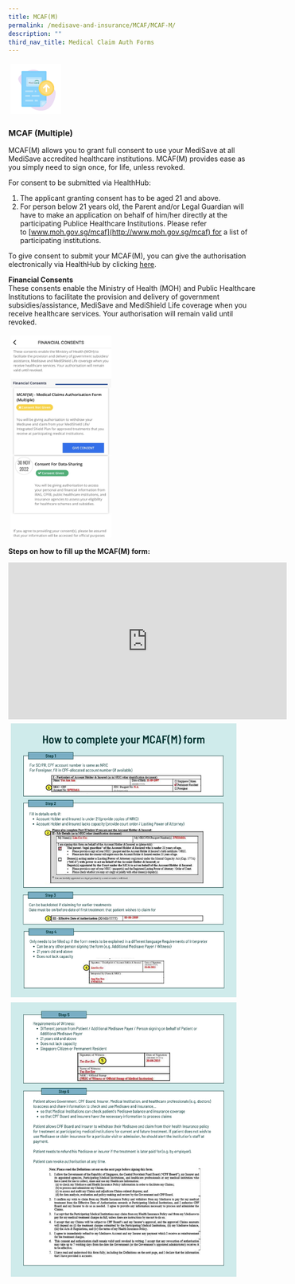 ```yaml
---
title: MCAF(M)
permalink: /medisave-and-insurance/MCAF/MCAF-M/
description: ""
third_nav_title: Medical Claim Auth Forms
---
```

<img src="images/mcafsub.png" style="-webkit-tap-highlight-; vertical-align: middle; max-width: 20%; margin: 5px;">

### MCAF (Multiple)

MCAF(M) allows you to grant full consent to use your MediSave at all MediSave accredited healthcare institutions. MCAF(M) provides ease as you simply need to sign once, for life, unless revoked.

For consent to be submitted via HealthHub:  

1.  The applicant granting consent has to be aged 21 and above.
2.  For person below 21 years old, the Parent and/or Legal Guardian will have to make an application on behalf of him/her directly at the participating Publice Healthcare Institutions. Please refer to [www.moh.gov.sg/mcaf](http://www.moh.gov.sg/mcaf) for a list of participating institutions.

To give consent to submit your MCAF(M), you can give the authorisation electronically via HealthHub by clicking [here](https://eservices.healthhub.sg/PersonalHealth/FinancialConsent).

**Financial Consents**<br>
These consents enable the Ministry of Health (MOH) and Public Healthcare Institutions to facilitate the provision and delivery of government subsidies/assistance, MediSave and MediShield Life coverage when you receive healthcare services. Your authorisation will remain valid until revoked.

<img src="images/Image.jpeg" style="-webkit-tap-highlight-; vertical-align: middle; max-width: 40%; margin: 5px;">

 
**Steps on how to fill up the MCAF(M) form:**

<iframe width="560" height="315" src="https://www.youtube.com/embed/P7tw5vxAERU" title="YouTube video player" frameborder="0" allow="accelerometer; autoplay; clipboard-write; encrypted-media; gyroscope; picture-in-picture" allowfullscreen></iframe>

<img src="images/mcaf7.png" style="-webkit-tap-highlight-; vertical-align: middle; max-width: 90%; margin: 5px;">
<img src="images/mcaf8.png" style="-webkit-tap-highlight-; vertical-align: middle; max-width: 90%; margin: 5px;">